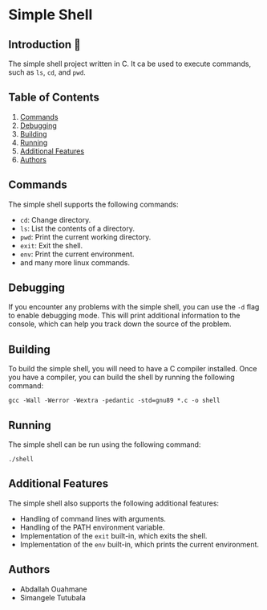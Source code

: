 # Simple Shell

## Introduction 🚀

The simple shell project written in C. It ca be used to execute commands, such as `ls`, `cd`, and `pwd`.

## Table of Contents
1. [Commands](#commands-)
2. [Debugging](#debugging-)
3. [Building](#building-)
4. [Running](#running-)
5. [Additional Features](#Additional-Features-)
6. [Authors](#authors-%EF%B8%8F)

## Commands

The simple shell supports the following commands:

-   `cd`: Change directory.
-   `ls`: List the contents of a directory.
-   `pwd`: Print the current working directory.
-   `exit`: Exit the shell.
-   `env`: Print the current environment.
-  and many more linux commands.


## Debugging

If you encounter any problems with the simple shell, you can use the `-d` flag to enable debugging mode. This will print additional information to the console, which can help you track down the source of the problem.

## Building

To build the simple shell, you will need to have a C compiler installed. Once you have a compiler, you can build the shell by running the following command:

    gcc -Wall -Werror -Wextra -pedantic -std=gnu89 *.c -o shell


## Running

The simple shell can be run using the following command:

    ./shell


## Additional Features

The simple shell also supports the following additional features:

-   Handling of command lines with arguments.
-   Handling of the PATH environment variable.
-   Implementation of the  `exit`  built-in, which exits the shell.
-   Implementation of the  `env`  built-in, which prints the current environment.

## Authors

-   Abdallah Ouahmane
-   Simangele Tutubala

